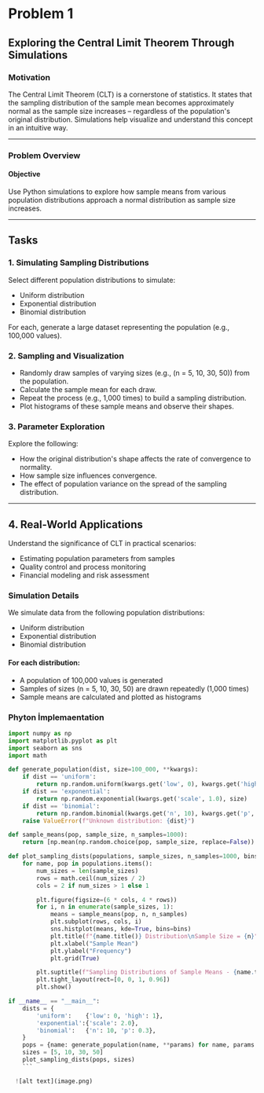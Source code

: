 # Problem 1

## Exploring the Central Limit Theorem Through Simulations

### Motivation

The Central Limit Theorem (CLT) is a cornerstone of statistics. It states that the sampling distribution of the sample mean becomes approximately normal as the sample size increases – regardless of the population's original distribution. Simulations help visualize and understand this concept in an intuitive way.

---

### Problem Overview

#### Objective

Use Python simulations to explore how sample means from various population distributions approach a normal distribution as sample size increases.

---

## Tasks

### 1. Simulating Sampling Distributions

Select different population distributions to simulate:

- Uniform distribution
- Exponential distribution
- Binomial distribution

For each, generate a large dataset representing the population (e.g., 100,000 values).

### 2. Sampling and Visualization

- Randomly draw samples of varying sizes (e.g., \(n = 5, 10, 30, 50\)) from the population.
- Calculate the sample mean for each draw.
- Repeat the process (e.g., 1,000 times) to build a sampling distribution.
- Plot histograms of these sample means and observe their shapes.

### 3. Parameter Exploration

Explore the following:

- How the original distribution's shape affects the rate of convergence to normality.
- How sample size influences convergence.
- The effect of population variance on the spread of the sampling distribution.

---

## 4. Real-World Applications

Understand the significance of CLT in practical scenarios:

- Estimating population parameters from samples
- Quality control and process monitoring
- Financial modeling and risk assessment

### Simulation Details

We simulate data from the following population distributions:

- Uniform distribution
- Exponential distribution
- Binomial distribution

#### For each distribution:

- A population of 100,000 values is generated
- Samples of sizes \(n = 5, 10, 30, 50\) are drawn repeatedly (1,000 times)
- Sample means are calculated and plotted as histograms

### Phyton İmplemaentation

```python
import numpy as np
import matplotlib.pyplot as plt
import seaborn as sns
import math

def generate_population(dist, size=100_000, **kwargs):
    if dist == 'uniform':
        return np.random.uniform(kwargs.get('low', 0), kwargs.get('high', 1), size)
    if dist == 'exponential':
        return np.random.exponential(kwargs.get('scale', 1.0), size)
    if dist == 'binomial':
        return np.random.binomial(kwargs.get('n', 10), kwargs.get('p', 0.5), size)
    raise ValueError(f"Unknown distribution: {dist}")

def sample_means(pop, sample_size, n_samples=1000):
    return [np.mean(np.random.choice(pop, sample_size, replace=False)) for _ in range(n_samples)]

def plot_sampling_dists(populations, sample_sizes, n_samples=1000, bins=30):
    for name, pop in populations.items():
        num_sizes = len(sample_sizes)
        rows = math.ceil(num_sizes / 2)
        cols = 2 if num_sizes > 1 else 1

        plt.figure(figsize=(6 * cols, 4 * rows))
        for i, n in enumerate(sample_sizes, 1):
            means = sample_means(pop, n, n_samples)
            plt.subplot(rows, cols, i)
            sns.histplot(means, kde=True, bins=bins)
            plt.title(f"{name.title()} Distribution\nSample Size = {n}")
            plt.xlabel("Sample Mean")
            plt.ylabel("Frequency")
            plt.grid(True)

        plt.suptitle(f"Sampling Distributions of Sample Means - {name.title()}", fontsize=16)
        plt.tight_layout(rect=[0, 0, 1, 0.96])
        plt.show()

if __name__ == "__main__":
    dists = {
        'uniform':    {'low': 0, 'high': 1},
        'exponential':{'scale': 2.0},
        'binomial':   {'n': 10, 'p': 0.3},
    }
    pops = {name: generate_population(name, **params) for name, params in dists.items()}
    sizes = [5, 10, 30, 50]
    plot_sampling_dists(pops, sizes)
    ```

  ![alt text](image.png)